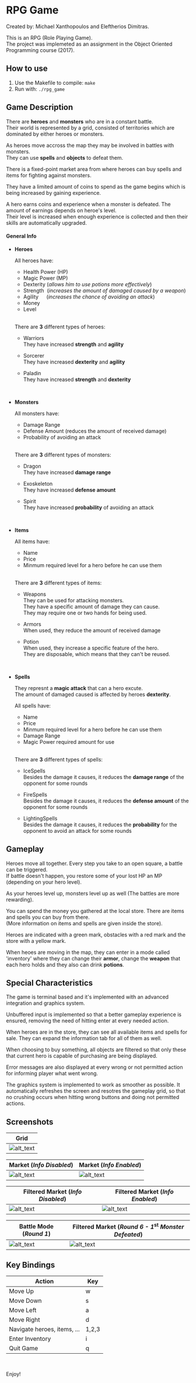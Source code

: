 # RPG Game

Created by: Michael Xanthopoulos and Eleftherios Dimitras.

This is an RPG (Role Playing Game). \
The project was implemeted as an assignment in the Object Oriented Programming course (2017).


## How to use

1. Use the Makefile to compile: `make`
2. Run with: `./rpg_game`

## Game Description

There are **heroes** and **monsters** who are in a constant battle. \
Their world is represented by a grid, consisted of territories which are dominated by either heroes or monsters. 

As heroes move accross the map they may be involved in battles with monsters. \
They can use **spells** and **objects** to defeat them. 

There is a fixed-point market area from where heroes can buy spells and items for fighting against monsters. 

They have a limited amount of coins to spend as the game begins which is being increased by gaining experience. 

A hero earns coins and experience when a monster is defeated. The amount of earnings depends on heroe's level. \
Their level is increased when enough experience is collected and then their skills are automatically upgraded.
<br>

#### General Info

- **Heroes**

  All heroes have:
    - Health Power (HP)
    - Magic Power  (MP)
    - Dexterity (_allows him to use potions more effectively_)
    - Strength &nbsp;(_increases the amount of damaged caused by a weapon_)
    - Agility &emsp;&nbsp;(_increases the chance of avoiding an attack_)
    - Money
    - Level
  <br>
  
  There are **3** different types of heroes:
  - Warriors \
    They have increased **strength** and **agility**
    
  - Sorcerer \
    They have increased **dexterity** and **agility**
    
  - Paladin \
    They have increased **strength** and **dexterity**
<br>
    
- **Monsters**

  All monsters have:
    - Damage Range
    - Defense Amount (reduces the amount of received damage)
    - Probability of avoiding an attack
    <br>
  
  There are **3** different types of monsters:
  - Dragon \
    They have increased **damage range**
    
  - Exoskeleton \
    They have increased **defense amount**
    
  - Spirit \
    They have increased **probability** of avoiding an attack
<br>
    
- **Items**

  All items have:
    - Name
    - Price
    - Minmum required level for a hero before he can use them
    <br>
  
  There are **3** different types of items:
  - Weapons \
    They can be used for attacking monsters. \
    They have a specific amount of damage they can cause. \
    They may require one or two hands for being used.
    
  - Armors \
    When used, they reduce the amount of received damage
    
  - Potion \
    When used, they increase a specific feature of the hero. \
    They are disposable, which means that they can't be reused.
<br>
    
- **Spells**

  They represnt a **magic attack** that can a hero excute. \
  The amount of damaged caused is affected by heroes **dexterity**.
  
  All spells have:
    - Name
    - Price
    - Minmum required level for a hero before he can use them
    - Damage Range
    - Magic Power required amount for use
    <br>
  
  There are **3** different types of spells:
  - IceSpells \
    Besides the damage it causes, it reduces the **damage range** of the opponent for some rounds
    
  - FireSpells \
    Besides the damage it causes, it reduces the **defense amount** of the opponent for some rounds
    
  - LightingSpells \
    Besides the damage it causes, it reduces the **probability** for the opponent to avoid an attack for some rounds

## Gameplay

Heroes move all together. Every step you take to an open square, a battle can be triggered. \
If battle doesn't happen, you restore some of your lost HP an MP (depending on your hero level).

As your heroes level up, monsters level up as well (The battles are more rewarding).

You can spend the money you gathered at the local store. There are items and spells you can buy from there. \
(More information on items and spells are given inside the store).

Heroes are indicated with a green mark, obstacles with a red mark and the store with a yellow mark.

When heoes are moving in the map, they can enter in a mode called 'inventory' where they can change their **armor**, change the **weapon** that each hero holds and they also can drink **potions**.
<br>

## Special Characteristics

The game is terminal based and it's implemented with an advanced integration and graphics system.

Unbuffered input is implemented so that a better gameplay experience is ensured, removing the need of hitting enter at every needed action.

When heroes are in the store, they can see all available items and spells for sale. They can expand the information tab for all of them as well.

When choosing to buy something, all objects are filtered so that only these that current hero is capable of purchasing are being displayed.

Error messages are also displayed at every wrong or not permitted action for informing player what went wrong.

The graphics system is implemented to work as smoother as possible. It automatically refreshes the screen and resotres the gameplay grid, so that no crushing occurs when hitting wrong buttons and doing not permitted actions.
<br>

## Screenshots

| Grid |
|------|
| ![alt_text](https://github.com/MichaelXanth/RPG_Game/blob/master/Screenshots/grid.png) |


| Market (_Info Disabled_) | Market (_Info Enabled_)  |
|--|--|
| ![alt_text](https://github.com/MichaelXanth/RPG_Game/blob/master/Screenshots/market_no_info.png) | ![alt_text](https://github.com/MichaelXanth/RPG_Game/blob/master/Screenshots/market_info.png) |


| Filtered Market (_Info Disabled_) | Filtered Market (_Info Enabled_)  |
|--|--|
| ![alt_text](https://github.com/MichaelXanth/RPG_Game/blob/master/Screenshots/market_filtered_no_info.png) | ![alt_text](https://github.com/MichaelXanth/RPG_Game/blob/master/Screenshots/market_filtered_info.png) |

| Battle Mode (_Round 1_) | Filtered Market (_Round 6 - 1_<sup><b>st</b></sup> _Monster Defeated_)  |
|--|--|
| ![alt_text](https://github.com/MichaelXanth/RPG_Game/blob/master/Screenshots/battle_mode_round1.png) | ![alt_text](https://github.com/MichaelXanth/RPG_Game/blob/master/Screenshots/battle_mode_round6_defeated_monster.png) |

## Key Bindings

Action                      | Key
----------------------------|----
Move Up                     | w
Move Down                   | s
Move Left                   | a
Move Right                  | d
Navigate heroes, items, ... | 1,2,3
Enter Inventory             | i
Quit Game                   | q

<br> 

Enjoy!
